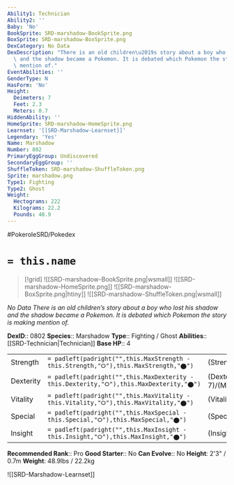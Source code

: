 ```yaml
---
Ability1: Technician
Ability2: ''
Baby: 'No'
BookSprite: SRD-marshadow-BookSprite.png
BoxSprite: SRD-marshadow-BoxSprite.png
DexCategory: No Data
DexDescription: "There is an old children\u2019s story about a boy who lost his shadow\
  \ and the shadow became a Pokemon. It is debated which Pokemon the story is making\
  \ mention of."
EventAbilities: ''
GenderType: N
HasForm: 'No'
Height:
  Deimeters: 7
  Feet: 2.3
  Meters: 0.7
HiddenAbility: ''
HomeSprite: SRD-marshadow-HomeSprite.png
Learnset: '[[SRD-Marshadow-Learnset]]'
Legendary: 'Yes'
Name: Marshadow
Number: 802
PrimaryEggGroup: Undiscovered
SecondaryEggGroup: ''
ShuffleToken: SRD-marshadow-ShuffleToken.png
Sprite: marshadow.png
Type1: Fighting
Type2: Ghost
Weight:
  Hectograms: 222
  Kilograms: 22.2
  Pounds: 48.9
---
```


#PokeroleSRD/Pokedex

# `= this.name`

> [!grid]
> ![[SRD-marshadow-BookSprite.png|wsmall]]
> ![[SRD-marshadow-HomeSprite.png]]
> ![[SRD-marshadow-BoxSprite.png|htiny]]
> ![[SRD-marshadow-ShuffleToken.png|wsmall]]


*No Data*
*There is an old children’s story about a boy who lost his shadow and the shadow became a Pokemon. It is debated which Pokemon the story is making mention of.*

**DexID**:: 0802
**Species**:: Marshadow
**Type**:: Fighting / Ghost
**Abilities**:: [[SRD-Technician|Technician]]
**Base HP**:: 4

|           |                                                                                        |                                          |
| --------- | -------------------------------------------------------------------------------------- | ---------------------------------------- |
| Strength  | `= padleft(padright("",this.MaxStrength - this.Strength,"⭘"),this.MaxStrength,"⬤")`    | (Strength::7)/(MaxStrength::7)   |
| Dexterity | `= padleft(padright("",this.MaxDexterity - this.Dexterity,"⭘"),this.MaxDexterity,"⬤")` | (Dexterity:: 7)/(MaxDexterity::7) |
| Vitality  | `= padleft(padright("",this.MaxVitality - this.Vitality,"⭘"),this.MaxVitality,"⬤")`    | (Vitality::5)/(MaxVitality::5)   |
| Special   | `= padleft(padright("",this.MaxSpecial - this.Special,"⭘"),this.MaxSpecial,"⬤")`       | (Special::5)/(MaxSpecial::5)     |
| Insight   | `= padleft(padright("",this.MaxInsight - this.Insight,"⭘"),this.MaxInsight,"⬤")`       | (Insight::5)/(MaxInsight::5)     |


**Recommended Rank**:: Pro
**Good Starter**:: No
**Can Evolve**:: No
**Height**: 2'3" / 0.7m
**Weight**: 48.9lbs / 22.2kg

![[SRD-Marshadow-Learnset]]